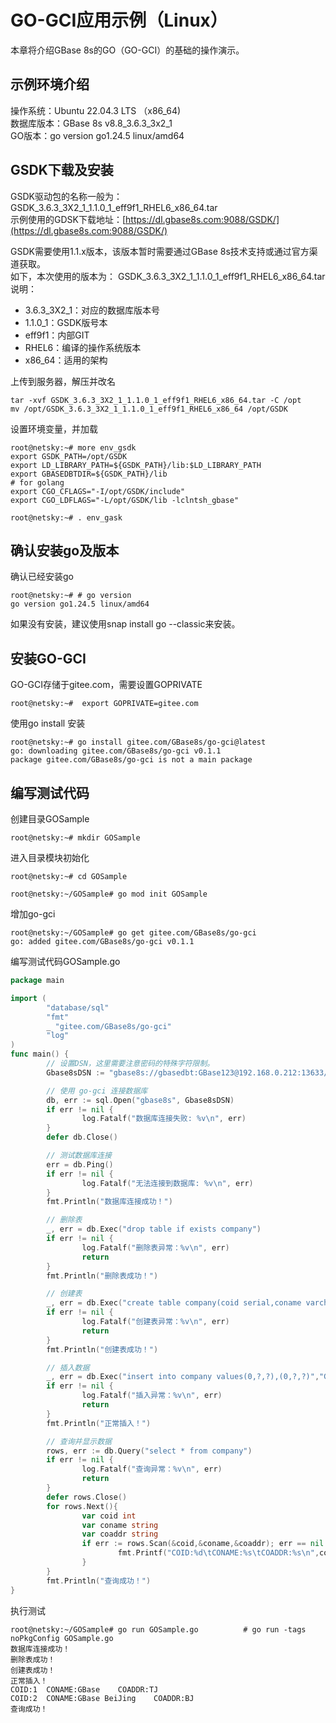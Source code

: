 # GO-GCI应用示例（Linux）  
本章将介绍GBase 8s的GO（GO-GCI）的基础的操作演示。  

## 示例环境介绍  
操作系统：Ubuntu 22.04.3 LTS （x86_64)  
数据库版本：GBase 8s v8.8_3.6.3_3x2_1  
GO版本：go version go1.24.5 linux/amd64  

## GSDK下载及安装 
GSDK驱动包的名称一般为：GSDK_3.6.3_3X2_1_1.1.0_1_eff9f1_RHEL6_x86_64.tar  
示例使用的GDSK下载地址：[https://dl.gbase8s.com:9088/GSDK/](https://dl.gbase8s.com:9088/GSDK/)  

GSDK需要使用1.1.x版本，该版本暂时需要通过GBase 8s技术支持或通过官方渠道获取。  
如下，本次使用的版本为：
GSDK_3.6.3_3X2_1_1.1.0_1_eff9f1_RHEL6_x86_64.tar  
说明：  
* 3.6.3_3X2_1：对应的数据库版本号  
* 1.1.0_1：GSDK版号本  
* eff9f1：内部GIT  
* RHEL6：编译的操作系统版本  
* x86_64：适用的架构  

上传到服务器，解压并改名  
```shell
tar -xvf GSDK_3.6.3_3X2_1_1.1.0_1_eff9f1_RHEL6_x86_64.tar -C /opt
mv /opt/GSDK_3.6.3_3X2_1_1.1.0_1_eff9f1_RHEL6_x86_64 /opt/GSDK
```

设置环境变量，并加载  
```shell
root@netsky:~# more env_gsdk
export GSDK_PATH=/opt/GSDK
export LD_LIBRARY_PATH=${GSDK_PATH}/lib:$LD_LIBRARY_PATH
export GBASEDBTDIR=${GSDK_PATH}/lib
# for golang
export CGO_CFLAGS="-I/opt/GSDK/include"
export CGO_LDFLAGS="-L/opt/GSDK/lib -lclntsh_gbase"

root@netsky:~# . env_gask
```

## 确认安装go及版本  
确认已经安装go  
```shell
root@netsky:~# # go version
go version go1.24.5 linux/amd64
```
如果没有安装，建议使用snap install go --classic来安装。  

## 安装GO-GCI  
GO-GCI存储于gitee.com，需要设置GOPRIVATE 
```shell
root@netsky:~#  export GOPRIVATE=gitee.com
```
使用go install 安装  
```shell
root@netsky:~# go install gitee.com/GBase8s/go-gci@latest
go: downloading gitee.com/GBase8s/go-gci v0.1.1
package gitee.com/GBase8s/go-gci is not a main package
```

## 编写测试代码  
创建目录GOSample  
```shell
root@netsky:~# mkdir GOSample
```
进入目录模块初始化  
```shell
root@netsky:~# cd GOSample

root@netsky:~/GOSample# go mod init GOSample 
```
增加go-gci  
```
root@netsky:~/GOSample# go get gitee.com/GBase8s/go-gci
go: added gitee.com/GBase8s/go-gci v0.1.1
```
编写测试代码GOSample.go  
```go
package main

import (
        "database/sql"
        "fmt"
        _ "gitee.com/GBase8s/go-gci"
        "log"
)
func main() {
        // 设置DSN，这里需要注意密码的特殊字符限制。
        Gbase8sDSN := "gbase8s://gbasedbt:GBase123@192.168.0.212:13633/testdb?GBASEDBTSERVER=gbase01&PROTOCOL=onsoctcp&sqlmode=oracle&delimident=1&GOGCILogTrace=0"

        // 使用 go-gci 连接数据库
        db, err := sql.Open("gbase8s", Gbase8sDSN)
        if err != nil {
                log.Fatalf("数据库连接失败: %v\n", err)
        }
        defer db.Close()

        // 测试数据库连接
        err = db.Ping()
        if err != nil {
                log.Fatalf("无法连接到数据库: %v\n", err)
        }
        fmt.Println("数据库连接成功！")

        // 删除表
        _, err = db.Exec("drop table if exists company")
        if err != nil {
                log.Fatalf("删除表异常：%v\n", err)
                return
        }
        fmt.Println("删除表成功！")

        // 创建表
        _, err = db.Exec("create table company(coid serial,coname varchar(255),coaddr varchar(255), primary key(coid))")
        if err != nil {
                log.Fatalf("创建表异常：%v\n", err)
                return
        }
        fmt.Println("创建表成功！")

        // 插入数据
        _, err = db.Exec("insert into company values(0,?,?),(0,?,?)","GBase","TJ","GBase BeiJing","BJ")
        if err != nil {
                log.Fatalf("插入异常：%v\n", err)
                return
        }
        fmt.Println("正常插入！")

        // 查询并显示数据
        rows, err := db.Query("select * from company")
        if err != nil {
                log.Fatalf("查询异常：%v\n", err)
                return
        }
        defer rows.Close()
        for rows.Next(){
                var coid int
                var coname string
                var coaddr string
                if err := rows.Scan(&coid,&coname,&coaddr); err == nil {
                        fmt.Printf("COID:%d\tCONAME:%s\tCOADDR:%s\n",coid,coname,coaddr)
                }
        }
        fmt.Println("查询成功！")
}
```
执行测试  
```shell
root@netsky:~/GOSample# go run GOSample.go          # go run -tags noPkgConfig GOSample.go
数据库连接成功！
删除表成功！
创建表成功！
正常插入！
COID:1  CONAME:GBase    COADDR:TJ
COID:2  CONAME:GBase BeiJing    COADDR:BJ
查询成功！
```